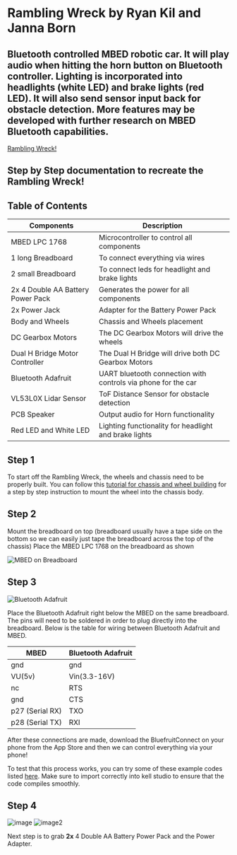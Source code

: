 # Rambling Wreck by Ryan Kil and Janna Born
## Bluetooth controlled MBED robotic car. It will play audio when hitting the horn button on Bluetooth controller. Lighting is incorporated into headlights (white LED) and brake lights (red LED). It will also send sensor input back for obstacle detection. More features may be developed with further research on MBED Bluetooth capabilities.

[Rambling Wreck!](https://www.youtube.com/shorts/OATE5wvw6fY)

## Step by Step documentation to recreate the Rambling Wreck!

## Table of Contents

| Components | Description |
| ----- | ----------- |
| MBED LPC 1768 | Microcontroller to control all components |
| 1 long Breadboard | To connect everything via wires |
| 2 small Breadboard | To connect leds for headlight and brake lights |
| 2x 4 Double AA Battery Power Pack | Generates the power for all components |
| 2x Power Jack | Adapter for the Battery Power Pack |
| Body and Wheels  | Chassis and Wheels placement |
| DC Gearbox Motors | The DC Gearbox Motors will drive the wheels |
| Dual H Bridge Motor Controller | The Dual H Bridge will drive both DC Gearbox Motors |
| Bluetooth Adafruit | UART bluetooth connection with controls via phone for the car |
| VL53L0X Lidar Sensor | ToF Distance Sensor for obstacle detection | 
| PCB Speaker | Output audio for Horn functionality |
| Red LED and White LED | Lighting functionality for headlight and brake lights |


## Step 1

To start off the Rambling Wreck, the wheels and chassis need to be properly built.
You can follow this [tutorial for chassis and wheel building](https://learn.sparkfun.com/tutorials/assembly-guide-for-redbot-with-shadow-chassis?_ga=1.167965857.1619691232.144081192) for a step by step instruction to mount the wheel into the chassis body.

## Step 2

Mount the breadboard on top (breadboard usually have a tape side on the bottom so we can easily just tape the breadboard across the top of the chassis) Place the MBED LPC 1768 on the breadboard as shown

![MBED on Breadboard](https://os.mbed.com/media/uploads/mbedofficial/breadboardphoto.jpg)

## Step 3

![Bluetooth Adafruit](https://cdn-shop.adafruit.com/970x728/2633-04.jpg)

Place the Bluetooth Adafruit right below the MBED on the same breadboard. The pins will need to be soldered in order to plug directly into the breadboard. Below is the table for wiring between Bluetooth Adafruit and MBED.

| MBED | Bluetooth Adafruit |
| ----- | ----------- |
| gnd | gnd |
| VU(5v) | Vin(3.3-16V)
| nc | RTS |
| gnd | CTS |
| p27 (Serial RX) | TXO |
| p28 (Serial TX) | RXI |

After these connections are made, download the BluefruitConnect on your phone from the App Store and then we can control everything via your phone!

To test that this process works, you can try some of these example codes listed [here](https://os.mbed.com/users/4180_1/notebook/adafruit-bluefruit-le-uart-friend---bluetooth-low-/). Make sure to import correctly into kell studio to ensure that the code compiles smoothly.

## Step 4 

![image](https://cdn.sparkfun.com//assets/parts/3/8/9/9/09835-01a.jpg)
![image2](https://cdn.sparkfun.com//assets/parts/5/8/0/3/10811-03.jpg)


Next step is to grab **2x** 4 Double AA Battery Power Pack and the Power Adapter. 



